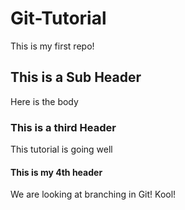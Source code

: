 # Git-Tutorial

This is my first repo!

## This is a Sub Header
Here is the body

### This is a third Header
This tutorial is going well

#### This is my 4th header
We are looking at branching in Git! Kool!
